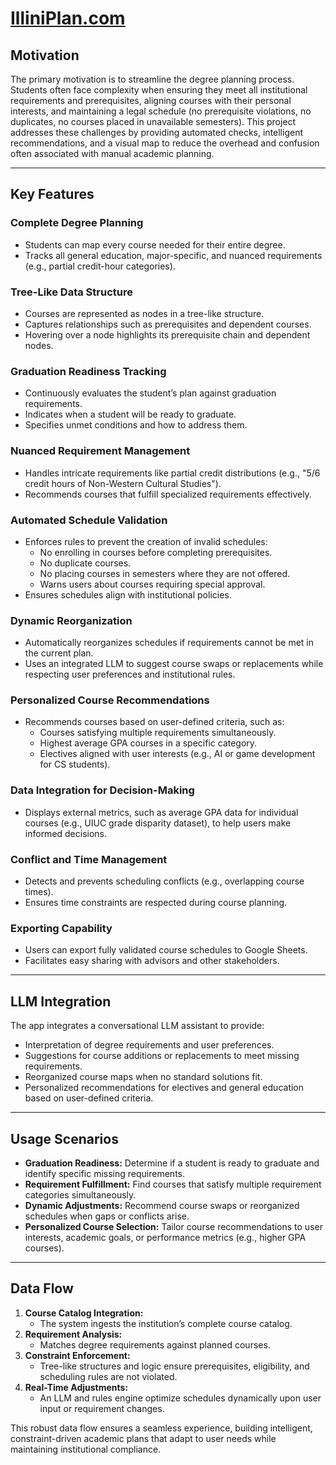 # [IlliniPlan.com](https://www.illiniplan.com/)

## Motivation

The primary motivation is to streamline the degree planning process. Students often face complexity when ensuring they meet all institutional requirements and prerequisites, aligning courses with their personal interests, and maintaining a legal schedule (no prerequisite violations, no duplicates, no courses placed in unavailable semesters). This project addresses these challenges by providing automated checks, intelligent recommendations, and a visual map to reduce the overhead and confusion often associated with manual academic planning.

---

## Key Features

### Complete Degree Planning

- Students can map every course needed for their entire degree.
- Tracks all general education, major-specific, and nuanced requirements (e.g., partial credit-hour categories).

### Tree-Like Data Structure

- Courses are represented as nodes in a tree-like structure.
- Captures relationships such as prerequisites and dependent courses.
- Hovering over a node highlights its prerequisite chain and dependent nodes.

### Graduation Readiness Tracking

- Continuously evaluates the student’s plan against graduation requirements.
- Indicates when a student will be ready to graduate.
- Specifies unmet conditions and how to address them.

### Nuanced Requirement Management

- Handles intricate requirements like partial credit distributions (e.g., "5/6 credit hours of Non-Western Cultural Studies").
- Recommends courses that fulfill specialized requirements effectively.

### Automated Schedule Validation

- Enforces rules to prevent the creation of invalid schedules:
  - No enrolling in courses before completing prerequisites.
  - No duplicate courses.
  - No placing courses in semesters where they are not offered.
  - Warns users about courses requiring special approval.
- Ensures schedules align with institutional policies.

### Dynamic Reorganization

- Automatically reorganizes schedules if requirements cannot be met in the current plan.
- Uses an integrated LLM to suggest course swaps or replacements while respecting user preferences and institutional rules.

### Personalized Course Recommendations

- Recommends courses based on user-defined criteria, such as:
  - Courses satisfying multiple requirements simultaneously.
  - Highest average GPA courses in a specific category.
  - Electives aligned with user interests (e.g., AI or game development for CS students).

### Data Integration for Decision-Making

- Displays external metrics, such as average GPA data for individual courses (e.g., UIUC grade disparity dataset), to help users make informed decisions.

### Conflict and Time Management

- Detects and prevents scheduling conflicts (e.g., overlapping course times).
- Ensures time constraints are respected during course planning.

### Exporting Capability

- Users can export fully validated course schedules to Google Sheets.
- Facilitates easy sharing with advisors and other stakeholders.

---

## LLM Integration

The app integrates a conversational LLM assistant to provide:

- Interpretation of degree requirements and user preferences.
- Suggestions for course additions or replacements to meet missing requirements.
- Reorganized course maps when no standard solutions fit.
- Personalized recommendations for electives and general education based on user-defined criteria.

---

## Usage Scenarios

- **Graduation Readiness:** Determine if a student is ready to graduate and identify specific missing requirements.
- **Requirement Fulfillment:** Find courses that satisfy multiple requirement categories simultaneously.
- **Dynamic Adjustments:** Recommend course swaps or reorganized schedules when gaps or conflicts arise.
- **Personalized Course Selection:** Tailor course recommendations to user interests, academic goals, or performance metrics (e.g., higher GPA courses).

---

## Data Flow

1. **Course Catalog Integration:**
   - The system ingests the institution’s complete course catalog.
2. **Requirement Analysis:**
   - Matches degree requirements against planned courses.
3. **Constraint Enforcement:**
   - Tree-like structures and logic ensure prerequisites, eligibility, and scheduling rules are not violated.
4. **Real-Time Adjustments:**
   - An LLM and rules engine optimize schedules dynamically upon user input or requirement changes.

This robust data flow ensures a seamless experience, building intelligent, constraint-driven academic plans that adapt to user needs while maintaining institutional compliance.
